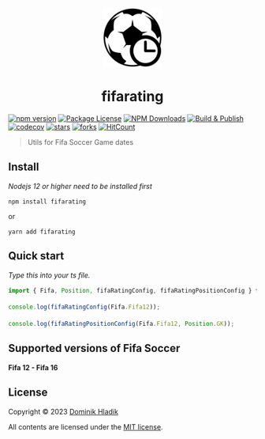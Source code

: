 <p align="center">
  <a href="https://github.com/Celtian/fifarating" target="blank"><img src="assets/logo.svg?sanitize=true" alt="" width="120"></a>
  <h1 align="center">fifarating</h1>
</p>

[![npm version](https://badge.fury.io/js/fifarating.svg)](https://badge.fury.io/js/fifarating)
[![Package License](https://img.shields.io/npm/l/fifarating.svg)](https://www.npmjs.com/fifarating)
[![NPM Downloads](https://img.shields.io/npm/dm/fifarating.svg)](https://www.npmjs.com/fifarating)
[![Build & Publish](https://github.com/celtian/fifarating/workflows/Build%20&%20Publish/badge.svg)](https://github.com/celtian/fifarating/actions)
[![codecov](https://codecov.io/gh/Celtian/fifatables/branch/master/graph/badge.svg?token=1IRUKIKM0D)](https://codecov.io/gh/celtian/fifarating/)
[![stars](https://badgen.net/github/stars/celtian/fifarating)](https://github.com/celtian/fifarating/)
[![forks](https://badgen.net/github/forks/celtian/fifarating)](https://github.com/celtian/fifarating/)
[![HitCount](http://hits.dwyl.com/celtian/fifarating.svg)](http://hits.dwyl.com/celtian/fifarating)

> Utils for Fifa Soccer Game dates

## Install

_Nodejs 12 or higher need to be installed first_

```terminal
npm install fifarating
```

or

```terminal
yarn add fifarating
```

## Quick start

_Type this into your ts file._

```typescript
import { Fifa, Position, fifaRatingConfig, fifaRatingPositionConfig } from 'fifarating';

console.log(fifaRatingConfig(Fifa.Fifa12));

console.log(fifaRatingPositionConfig(Fifa.Fifa12, Position.GK));
```

## Supported versions of Fifa Soccer

**Fifa 12 - Fifa 16**

## License

Copyright &copy; 2023 [Dominik Hladik](https://github.com/Celtian)

All contents are licensed under the [MIT license].

[mit license]: LICENSE

